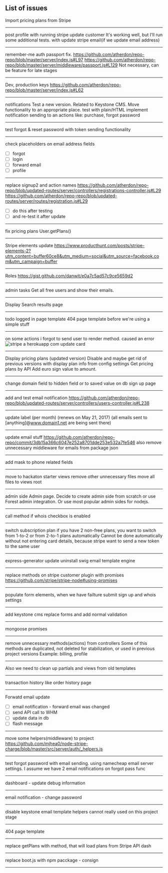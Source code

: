 ## List of issues

Import pricing plans from Stripe

---
post profile
with running stripe update customer
It's working well, but I'll run some additional tests.
with update stripe email(if we update email address)

---
remember-me auth passport fix.
https://github.com/atherdon/repo-repo/blob/master/server/index.js#L97
https://github.com/atherdon/repo-repo/blob/master/server/middleware/passport.js#L129
Not necessary, can be feature for late stages

---
Dev, production keys
https://github.com/atherdon/repo-repo/blob/master/server/index.js#L62

---
notifications
Test a new version.
Related to Keystone CMS.
Move functionality to an appropriate place.
test with plain/HTML
implement notification sending to an actions like: purchase, forgot password


---
test forgot & reset password with token sending functionality


---
check placeholders on email address fields
- [ ] forgot
- [ ] login
- [ ] forward email
- [ ] profile

---
replace signup2 and action names
https://github.com/atherdon/repo-repo/blob/updated-routes/server/controllers/registrations-controller.js#L29
https://github.com/atherdon/repo-repo/blob/updated-routes/server/routes/registration.js#L29
- [ ] do this after testing
- [ ] and re-test it after update

---
fix pricing plans
User.getPlans()

---
Stripe elements update
https://www.producthunt.com/posts/stripe-elements-2?utm_content=buffer60ce8&utm_medium=social&utm_source=facebook.com&utm_campaign=buffer

---
Roles
https://gist.github.com/danwit/e0a7c5ad57c9ce5659d2

---
admin tasks
Get all free users and show their emails.

---
Display Search results page

---
todo
logged in page template
404 page template
before we're using a simple stuff

---
on some actions i forgot to send user to render method. caused an error
![stripe a herokuapp com update card](https://cloud.githubusercontent.com/assets/1469198/26232384/bc6de296-3c0a-11e7-96a2-501890a2d443.png)

---

Display pricing plans (updated version)
Disable and maybe get rid of previous versions with display plan info from config settings
Get pricing plans by API
Add euro sign value to amount.

---
change domain field to hidden field or to saved value on db
sign up page

---

add and test email notification
https://github.com/atherdon/repo-repo/blob/updated-routes/server/controllers/users-controller.js#L238

---
update label
(per month) (renews on May 21, 2017)
(all emails sent to [anything]@www.domain1.net are being sent there)


---
update email stuff
https://github.com/atherdon/repo-repo/commit/3db15a366c6047e252a8701dde253e532a7fe546
also remove unnecessary middleware for emails from package json

---
add mask to phone related fields

---
move to hackaton starter views
remove other unnecessary files
move all files to views root

---
admin side
Admin page. Decide to create admin side from scratch or use Forest admin integration.
Or use most popular admin sides for nodejs.

---
call method if whois checkbox is enabled

---

switch subscription plan
if you have 2 non-free plans, you want to switch from 1-to-2 or from 2-to-1 plans automatically
Cannot be done automatically without not entering card details, because stripe want to send a new token to the same user

---
express-generator update
uninstall swig email template engine

---

replace methods on stripe customer plugin with promises
https://github.com/stripe/stripe-node#using-promises

---
populate form elements, when we have failture submit
sign up and whois settings

---

add keystone cms
replace forms and add normal validation

---
mongoose promises

---
remove unnecessary methods(actions) from controllers
Some of this methods are duplicated, not deleted for stabilization, or used in previous project versions
Example: billing, profile

---
Also we need to clean up partials and views from old templates

---
transaction history
like order history page

---
Forwatd email update
- [ ] email notification - forward email was changed
- [ ] send API call to WHM 
- [ ] update data in db
- [ ] flash message

---
move some helpers(middleware) to project 
https://github.com/mjhea0/node-stripe-charge/blob/master/src/server/auth/_helpers.js

---
test forgot password
with email sending.
using namecheap email server settings.
I assume we have 2 email notifications on forgot pass func

---
dashboard - update debug information

---
email notification - change password

---
disable keystone email template helpers
cannot really used on this project stage

---
404 page template

---
replace getPlans with method, that will load plans from Stripe API dash

---
replace boot.js
with npm pacckage - consign

---
